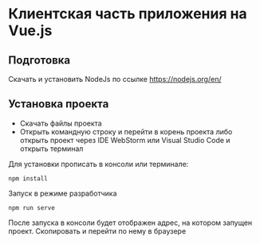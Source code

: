 # Клиентская часть приложения на Vue.js

## Подготовка

Скачать и установить NodeJs по ссылке https://nodejs.org/en/

## Установка проекта

- Скачать файлы проекта
- Открыть командную строку и перейти в корень проекта либо открыть проект через IDE WebStorm или Visual Studio Code и открыть терминал

Для установки прописать в консоли или терминале:
```
npm install
```
Запуск в режиме разработчика
```
npm run serve
```
После запуска в консоли будет отображен адрес, на котором запущен проект. Скопировать и перейти по нему в браузере
